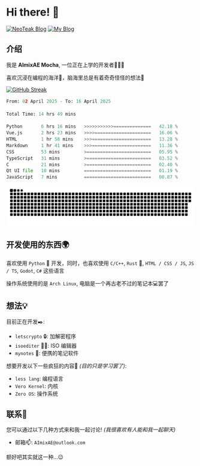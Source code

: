 # Hi there! 👋

[![NeoTeak Blog](https://img.shields.io/badge/NeoTeak_Blog-green)](https://NeoTeak.cn) [![My Blog](https://img.shields.io/badge/My_Blog-orange)](https://AImixAE.github.io)

## 介绍

我是 **AImixAE Mocha**, 一位正在上学的开发者👨🏻‍💻

喜欢沉浸在编程的海洋🌊，脑海里总是有着奇奇怪怪的想法💭


[![GitHub Streak](https://streak-stats.demolab.com/?user=AImixAE&theme=dark)](https://git.io/streak-stats)

<!--START_SECTION:waka-->

```python
From: 02 April 2025 - To: 16 April 2025

Total Time: 14 hrs 49 mins

Python       6 hrs 16 mins   >>>>>>>>>>>==============   42.18 %
Vue.js       2 hrs 23 mins   >>>>=====================   16.06 %
HTML         1 hr 58 mins    >>>======================   13.28 %
Markdown     1 hr 41 mins    >>>======================   11.36 %
CSS          53 mins         >========================   05.95 %
TypeScript   31 mins         >========================   03.52 %
C            21 mins         >========================   02.40 %
Qt UI file   10 mins         =========================   01.19 %
JavaScript   7 mins          =========================   00.87 %
```

<!--END_SECTION:waka-->

![Snack](/snack.svg)

## 开发使用的东西🌍

喜欢使用 `Python` 🐍 开发，同时，也喜欢使用 `C/C++`, `Rust` 🦀, `HTML / CSS / JS`, `JS / TS`, `Godot`, `C#` 这些语言

操作系统使用的是 `Arch Linux`, 电脑是一个再古老不过的笔记本💻罢了

## 想法💡

目前正在开发✒️:

- `letscrypto` 🔒: 加解密程序
- `isoediter` ✍🏻: ISO 编辑器
- `mynotes` 📝: 便携的笔记软件

想要开发以下一些疯狂的内容🤯 _(目的只是学习罢了)_:

- `less lang`: 编程语言
- `Vero Kernel`: 内核
- `Zero OS`: 操作系统

## 联系💬

您可以通过以下几种方式来和我一起讨论! _(我很喜欢有人能和我一起聊天)_

- 邮箱📫: `AImixAE@outlook.com`

额好吧其实就这一种...😉
